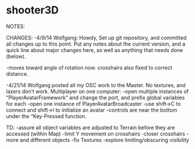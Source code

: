 shooter3D
=========
NOTES:

CHANGES:
-4/9/14 Wolfgang: 
  Howdy,
  Set up git repository, and committed all changes up to this point. Put any notes about the current version, 
  and a quick line about major changes here, as well as anything that needs done (below).

  -moves toward angle of rotation now. crosshairs also fixed to correct distance.

-4/21/14 Wolfgang
	posted all my OSC work to the Master. No textures, and lazers don’t work.
	Multiplayer on one computer:
	-open multiple instances of “PlayerAvatarFramework” and change the port, and 		prefix global variables for each
	-open one instance of PlayerAvatarBroadcaster
	-use shift->C to connect and shift->I to initialize an avatar
	-controls are near the bottom under the “Key-Pressed function.

TD:
-assure all object variables are adjusted to Terrain before they are accessed 
(within Map)
-limit Y movement on crosshairs
-closer crosshairs
-more and different objects
-fix Textures 
-explore limiting/obscuring visibility
